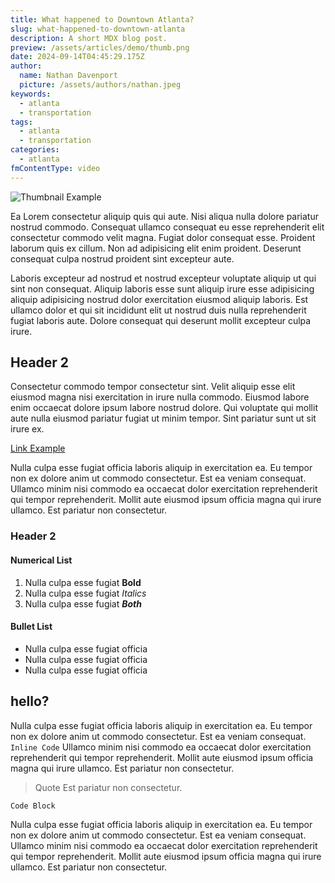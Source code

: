 ```yaml
---
title: What happened to Downtown Atlanta?
slug: what-happened-to-downtown-atlanta
description: A short MDX blog post.
preview: /assets/articles/demo/thumb.png
date: 2024-09-14T04:45:29.175Z
author:
  name: Nathan Davenport
  picture: /assets/authors/nathan.jpeg
keywords:
  - atlanta
  - transportation
tags:
  - atlanta
  - transportation
categories:
  - atlanta
fmContentType: video
---
```


![Thumbnail Example](/assets/articles/demo/thumb.png)

Ea Lorem consectetur aliquip quis qui aute. Nisi aliqua nulla dolore pariatur nostrud commodo. Consequat ullamco consequat eu esse reprehenderit elit consectetur commodo velit magna. Fugiat dolor consequat esse. Proident laborum quis ex cillum. Non ad adipisicing elit enim proident. Deserunt consequat culpa nostrud proident sint excepteur aute.

Laboris excepteur ad nostrud et nostrud excepteur voluptate aliquip ut qui sint non consequat. Aliquip laboris esse sunt aliquip irure esse adipisicing aliquip adipisicing nostrud dolor exercitation eiusmod aliquip laboris. Est ullamco dolor et qui sit incididunt elit ut nostrud duis nulla reprehenderit fugiat laboris aute. Dolore consequat qui deserunt mollit excepteur culpa irure.

## Header 2

Consectetur commodo tempor consectetur sint. Velit aliquip esse elit eiusmod magna nisi exercitation in irure nulla commodo. Eiusmod labore enim occaecat dolore ipsum labore nostrud dolore. Qui voluptate qui mollit aute nulla eiusmod pariatur fugiat ut minim tempor. Sint pariatur sunt ut sit irure ex.

[Link Example](http://google.com)

Nulla culpa esse fugiat officia laboris aliquip in exercitation ea. Eu tempor non ex dolore anim ut commodo consectetur. Est ea veniam consequat. Ullamco minim nisi commodo ea occaecat dolor exercitation reprehenderit qui tempor reprehenderit. Mollit aute eiusmod ipsum officia magna qui irure ullamco. Est pariatur non consectetur.

### Header 2

#### Numerical List

1. Nulla culpa esse fugiat **Bold**
2. Nulla culpa esse fugiat _Italics_
3. Nulla culpa esse fugiat **_Both_**

#### Bullet List

- Nulla culpa esse fugiat officia
- Nulla culpa esse fugiat officia
- Nulla culpa esse fugiat officia

## hello?

Nulla culpa esse fugiat officia laboris aliquip in exercitation ea. Eu tempor non ex dolore anim ut commodo consectetur. Est ea veniam consequat. `Inline Code` Ullamco minim nisi commodo ea occaecat dolor exercitation reprehenderit qui tempor reprehenderit. Mollit aute eiusmod ipsum officia magna qui irure ullamco. Est pariatur non consectetur.

> Quote
> Est pariatur non consectetur.

```html
Code Block
```

Nulla culpa esse fugiat officia laboris aliquip in exercitation ea. Eu tempor non ex dolore anim ut commodo consectetur. Est ea veniam consequat. Ullamco minim nisi commodo ea occaecat dolor exercitation reprehenderit qui tempor reprehenderit. Mollit aute eiusmod ipsum officia magna qui irure ullamco. Est pariatur non consectetur.
